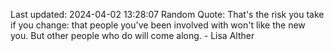 Last updated: 2024-04-02 13:28:07
Random Quote: That's the risk you take if you change: that people you've been involved with won't like the new you. But other people who do will come along. - Lisa Alther
